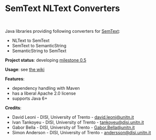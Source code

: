 SemText NLText Converters
===
<!--
<p align="center">
<img alt="Jackan" src="https://github.com/opendatatrentino/jackan/wiki/img/jackan-logo-200px.png" width="150px">
</p>
-->

<br/>

Java libraries providing following converters for [SemText](https://github.com/opendatatrentino/semtext):
  * NLText to SemText 
  * SemText to SemanticString  
  * SemanticString to SemText

**Project status**: developing [milestone 0.5](https://github.com/opendatatrentino/semtext-nltext/issues?milestone=1&state=open) 

**Usage**: see [the wiki](https://github.com/opendatatrentino/semtext-model/wiki)


**Features**:
  * dependency handling with Maven
  * has a liberal Apache 2.0 license
  * supports Java 6+

**Credits**:

* David Leoni - DISI, University of Trento - david.leoni@unitn.it
* Ivan Tankoyeu - DISI, University of Trento - tankoyeu@disi.unitn.it
* Gabor Bella - DISI, University of Trento - Gabor.Bella@unitn.it
* Simon Anderson - DISI, University of Trento - andersson@disi.unitn.it




